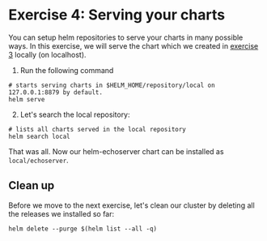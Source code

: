 # Exercise 4: Serving your charts

You can setup helm repositories to serve your charts in many possible ways. In this exercise, we will serve the chart which we created in [exercise 3](exercise3.md) locally (on localhost).

1. Run the following command

```
# starts serving charts in $HELM_HOME/repository/local on 127.0.0.1:8879 by default.
helm serve
```

2. Let's search the local repository:

```
# lists all charts served in the local repository
helm search local
```

That was all. Now our helm-echoserver chart can be installed as `local/echoserver`.


## Clean up

Before we move to the next exercise, let's clean our cluster by deleting all the releases we installed so far:

```
helm delete --purge $(helm list --all -q)
```
